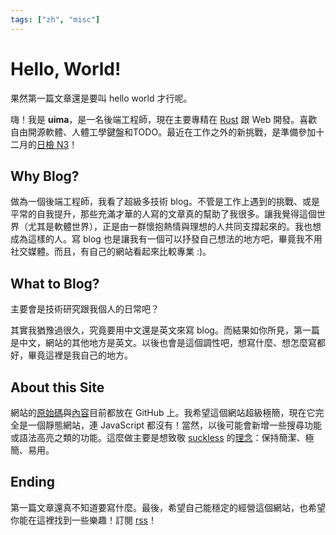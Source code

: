 ```yaml
---
tags: ["zh", "misc"]
---
```


# Hello, World!

果然第一篇文章還是要叫 hello world 才行呢。

嗨！我是 **uima**，是一名後端工程師，現在主要專精在 [Rust](https://www.rust-lang.org) 跟 Web 開發。喜歡自由開源軟體、人體工學鍵盤和TODO。最近在工作之外的新挑戰，是準備參加十二月的[日檢 N3](https://www.jlpt.tw)！

## Why Blog?

做為一個後端工程師，我看了超級多技術 blog。不管是工作上遇到的挑戰、或是平常的自我提升，那些充滿才華的人寫的文章真的幫助了我很多。讓我覺得這個世界（尤其是軟體世界），正是由一群懷抱熱情與理想的人共同支撐起來的。我也想成為這樣的人。寫 blog 也是讓我有一個可以抒發自己想法的地方吧，畢竟我不用社交媒體。而且，有自己的網站看起來比較專業 :)。

## What to Blog?

主要會是技術研究跟我個人的日常吧？

其實我猶豫過很久，究竟要用中文還是英文來寫 blog。而結果如你所見，第一篇是中文，網站的其他地方是英文。以後也會是這個調性吧，想寫什麼、想怎麼寫都好，畢竟這裡是我自己的地方。

## About this Site

網站的[原始碼](https://github.com/uimataso/my-site)與[內容](https://github.com/uimataso/my-site-content)目前都放在 GitHub 上。我希望這個網站超級極簡，現在它完全是一個靜態網站，連 JavaScript 都沒有！當然，以後可能會新增一些搜尋功能或語法高亮之類的功能。這麼做主要是想致敬 [suckless](https://suckless.org) 的[理念](https://suckless.org/philosophy)：保持簡潔、極簡、易用。

## Ending

第一篇文章還真不知道要寫什麼。最後，希望自己能穩定的經營這個網站，也希望你能在這裡找到一些樂趣！訂閱 [rss](./rss.xml)！
